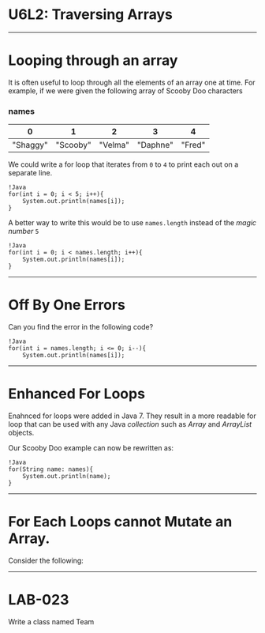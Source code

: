 # U6L2: Traversing Arrays
---
# Looping through an array

It is often useful to loop through all the elements of an array one at time.
For example, if we were given the following array of Scooby Doo characters  
### names
  

0        | 1        | 2       | 3        | 4
-------- | -------- | ------- | -------- | -------- 
"Shaggy" | "Scooby" | "Velma" | "Daphne" | "Fred"

We could write a for loop that iterates from `0` to `4` to print each out on a separate line.

	!Java
	for(int i = 0; i < 5; i++){
		System.out.println(names[i]);
	} 

A better way to write this would be to use `names.length` instead of the *magic number* `5`

	!Java
	for(int i = 0; i < names.length; i++){
		System.out.println(names[i]);
	} 

---
# Off By One Errors

Can you find the error in the following code?

	!Java
	for(int i = names.length; i <= 0; i--){
		System.out.println(names[i]);
		
---
# Enhanced For Loops

Enahnced for loops were added in Java 7. They result in a more readable for loop that can be used with any Java *collection* such as *Array* and *ArrayList* objects.  

Our Scooby Doo example can now be rewritten as:  

	!Java
	for(String name: names){
		System.out.println(name);
	}

---
# For Each Loops cannot Mutate an Array.

Consider the following:  

---
# LAB-023

Write a class named Team